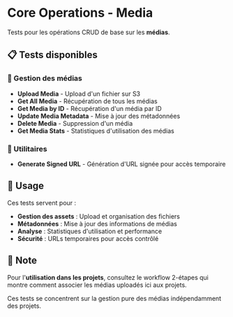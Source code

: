 # Core Operations - Media

Tests pour les opérations CRUD de base sur les **médias**.

## 📋 Tests disponibles

### 🔧 Gestion des médias
- **Upload Media** - Upload d'un fichier sur S3
- **Get All Media** - Récupération de tous les médias
- **Get Media by ID** - Récupération d'un média par ID
- **Update Media Metadata** - Mise à jour des métadonnées
- **Delete Media** - Suppression d'un média
- **Get Media Stats** - Statistiques d'utilisation des médias

### 🔐 Utilitaires
- **Generate Signed URL** - Génération d'URL signée pour accès temporaire

## 🎯 Usage

Ces tests servent pour :
- **Gestion des assets** : Upload et organisation des fichiers
- **Métadonnées** : Mise à jour des informations de médias
- **Analyse** : Statistiques d'utilisation et performance
- **Sécurité** : URLs temporaires pour accès contrôlé

## 📝 Note

Pour l'**utilisation dans les projets**, consultez le workflow 2-étapes qui montre comment associer les médias uploadés ici aux projets.

Ces tests se concentrent sur la gestion pure des médias indépendamment des projets.